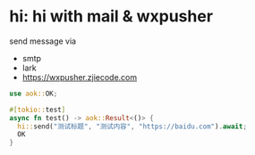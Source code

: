 [‼️]: ✏️README.mdt

# hi: hi with mail & wxpusher

send message via

* smtp
* lark
* https://wxpusher.zjiecode.com

```rust
use aok::OK;

#[tokio::test]
async fn test() -> aok::Result<()> {
  hi::send("测试标题", "测试内容", "https://baidu.com").await;
  OK
}
```
